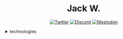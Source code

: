<div align="center">
<h1>Jack W.</h1>

[![Twitter](https://moller-icons.5079.workers.dev/?icons=twitter)](https://twitter.com/banger_tweet)
[![Discord](https://moller-icons.5079.workers.dev/?icons=discord)](https://discord.com/users/173589391560802306)
[![Mastodon](https://moller-icons.5079.workers.dev/?icons=mastodon)](https://wetdry.world/@j)
</div>

<details>
<summary>technologies</summary>

## for websites

![icons list](https://moller-icons.5079.workers.dev/?icons=javascript,svelte,html5,css3,astro,supabase,vite&perline=3)

I don't use TypeScript because JSDoc exists

### deploying flowchart

```mermaid
flowchart LR
 isitstatic(Is it static?) --> static[Yes] & dynamic[No]
 static --> pagesoff>Pages, fullstack off]
 dynamic --> isitserverless(Is it serverless?) --> serverless[Yes] & serverful[No]
 serverless --> worksonpages(Is it compatible with Pages?) --> compatcf[Yes] & incompatcf[No]
 compatcf --> pageson>Pages, fullstack on]
 incompatcf --> Vercel>Vercel]
 serverful --> stop>Sequence diagramsImpossible to host]
```

## for lego game

![icons list](https://moller-icons.5079.workers.dev/?icons=lua,typescript)

I use TypeScript here because there is no roblox-js

## no longer using

![icons list](https://moller-icons.5079.workers.dev/?icons=nodedotjs,jquery&perLine=3)

- jQuery: projects I made fucking around with Wick Editor
- Node.js: I don't pay for hosting

## tech i haven't used in projects yet

![icons list](https://moller-icons.5079.workers.dev/?icons=v,bash,powershell&perLine=3)

- V: Just learned it and its tooling sucks
- Bash, PowerShell: I use them as terminals, not as scripting languages

## should learn

![icons list](https://moller-icons.5079.workers.dev/?icons=gtk,qt,react,vuedotjs&perLine=3)

- GTK/Qt: for desktop apps
- React/Vue: bigger ecosystems than Svelte (I use Roact in roblox-ts, which is sort of like React)

- Also ActivityPub: for making fediverse stuff (my icons generator doesn't have the icon yet which is why it isn't listed above)

i need to learn more compiled languages too

![icons list](https://moller-icons.5079.workers.dev/?icons=c,csharp,cplusplus,rust,nim,zig&perLine=3)

- C#: if i ever have to deal with Windows again
- C++: when i need to fix a bug in kde
- C: i think it's important
- Rust/Nim/Zig: to replace V since V has bad tooling

</details>
